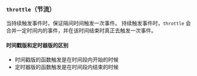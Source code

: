 ### `throttle`（节流）

当持续触发事件时，保证隔间时间触发一次事件。
持续触发事件时，`throttle` 会合并一定时间内的事件，并在该时间结束时真正去触发一次事件。

#### 时间戳版和定时器版的区别

- 时间戳版的函数触发是在时间段内开始的时候
- 定时器版的函数触发是在时间段内结束的时候
